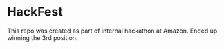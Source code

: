 # HackFest
This repo was created as part of internal hackathon at Amazon.
Ended up winning the 3rd position.
